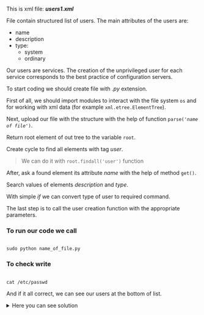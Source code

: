 This is xml file: ***users1.xml***

File contain structured list of users.
The main attributes of the users are:
- name
- description 
- type: 
  - system
  - ordinary

Our users are services. The creation of the unprivileged user 
for each service corresponds to the best practice of 
configuration servers.

To start coding we should create file with *.py* extension.

First of all, we should import modules to interact with the file system 
<code>os</code> and for working with xml data
(for example <code>xml.etree.ElementTree</code>).

Next, upload our file with the structure with the help of function 
<code>parse(*'name of file'*)</code>.

Return root element of out tree to the variable <code>root</code>.

Create cycle to find all elements with tag *user*.
> We can do it with <code>root.findall('user')</code> function

After, ask a found element its attribute *name* with the help of method 
<code>get()</code>.

Search values of elements *description* and *type*.

With simple *if* we can convert type of user to required command.

The last step is to call the user creation function with the appropriate parameters. 

### To run our code we call 
<code>
sudo python name_of_file.py
</code>

### To check write 
<code>
cat /etc/passwd
</code>

And if it all correct, we can see our users at the bottom of list.

<details> <summary>Here you can see solution</summary>

```import os
import xml.etree.ElementTree as ET
tree = ET.parse('users1.xml')
root = tree.getroot()
for user in root.findall('user'):
  uname = user.get('name')
  udescript = user.find('description').text
  utype = user.find('type').text
  if utype=='system':
    utype = '--system'
  else:
    utype = ''
  os.system('useradd ' + uname + ' ' + utype + ' ' + '--comment "' + udescript +'"')
```

</details>


